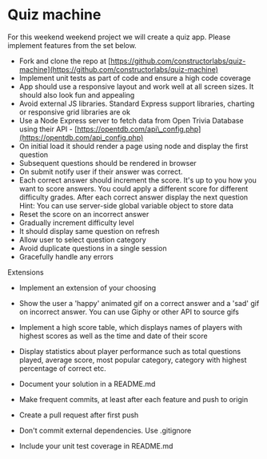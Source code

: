 # Quiz machine

For this weekend weekend project we will create a quiz app. Please implement features from the set below.

* Fork and clone the repo at [https://github.com/constructorlabs/quiz-machine](https://github.com/constructorlabs/quiz-machine)
* Implement unit tests as part of code and ensure a high code coverage
* App should use a responsive layout and work well at all screen sizes. It should also look fun and appealing
* Avoid external JS libraries. Standard Express support libraries, charting or responsive grid libraries are ok
* Use a Node Express server to fetch data from Open Trivia Database using their API - [https://opentdb.com/api\_config.php](https://opentdb.com/api_config.php)
* On initial load it should render a page using node and display the first question
* Subsequent questions should be rendered in browser
* On submit notify user if their answer was correct.
* Each correct answer should increment the score. It's up to you how you want to score answers. You could apply a different score for different difficulty grades. After each correct answer display the next question  
  Hint: You can use server-side global variable object to store data
* Reset the score on an incorrect answer
* Gradually increment difficulty level
* It should display same question on refresh
* Allow user to select question category
* Avoid duplicate questions in a single session
* Gracefully handle any errors

Extensions

* Implement an extension of your choosing
* Show the user a 'happy' animated gif on a correct answer and a 'sad' gif on incorrect answer. You can use Giphy or other API to source gifs
* Implement a high score table, which displays names of players with highest scores as well as the time and date of their score
* Display statistics about player performance such as total questions played, average score, most popular category, category with highest percentage of correct etc.

* Document your solution in a README.md
* Make frequent commits, at least after each feature and push to origin
* Create a pull request after first push
* Don't commit external dependencies. Use .gitignore
* Include your unit test coverage in README.md

